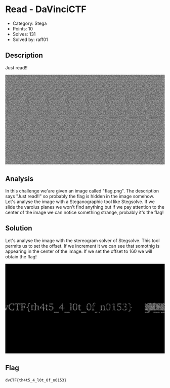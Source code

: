 # Read - DaVinciCTF

- Category: Stega
- Points: 10
- Solves: 131
- Solved by: raff01

## Description

Just read!!

![flag](pictures/flag.png)

## Analysis

In this challenge we'are given an image called "flag.png". The description says "Just read!!" so probably the flag is hidden in the image somehow. Let's analyse the image with a Steganographic tool like Stegsolve. If we slide the varoius planes we won't find anything but if we pay attention to the center of the image we can notice something strange, probably it's the flag!

## Solution

Let's analyse the image with the stereogram solver of Stegsolve. This tool permits us to set the offset. If we increment it we can see that somothig is appearing in the center of the image. If we set the offset to 160 we will obtain the flag!

![solved](pictures/solved.bmp)

## Flag

`dvCTF{th4t5_4_l0t_0f_n0153}`